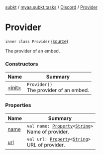 [subkt](../../../index.md) / [myaa.subkt.tasks](../../index.md) / [Discord](../index.md) / [Provider](./index.md)

# Provider

`inner class Provider` [(source)](https://github.com/Myaamori/SubKt/blob/0.1.13/src/main/kotlin/myaa/subkt/tasks/discordtask.kt#L174)

The provider of an embed.

### Constructors

| Name | Summary |
|---|---|
| [&lt;init&gt;](-init-.md) | `Provider()`<br>The provider of an embed. |

### Properties

| Name | Summary |
|---|---|
| [name](name.md) | `val name: `[`Property`](https://docs.gradle.org/current/javadoc/org/gradle/api/provider/Property.html)`<`[`String`](https://kotlinlang.org/api/latest/jvm/stdlib/kotlin/-string/index.html)`>`<br>Name of provider. |
| [url](url.md) | `val url: `[`Property`](https://docs.gradle.org/current/javadoc/org/gradle/api/provider/Property.html)`<`[`String`](https://kotlinlang.org/api/latest/jvm/stdlib/kotlin/-string/index.html)`>`<br>URL of provider. |
